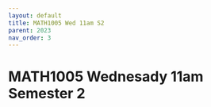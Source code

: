 ```yaml
---
layout: default
title: MATH1005 Wed 11am S2
parent: 2023
nav_order: 3
---
```


# MATH1005 Wednesady 11am Semester 2